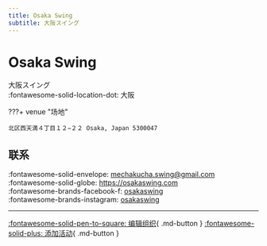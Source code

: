 ```yaml
---
title: Osaka Swing
subtitle: 大阪スイング
---
```


# Osaka Swing

大阪スイング  
:fontawesome-solid-location-dot: 大阪  


???+ venue "场地"

    北区西天満４丁目１２−２２ Osaka, Japan 5300047  

## 联系

:fontawesome-solid-envelope: <mechakucha.swing@gmail.com>  
:fontawesome-solid-globe: <https://osakaswing.com>  
:fontawesome-brands-facebook-f: [osakaswing](https://www.facebook.com/osakaswing)  
:fontawesome-brands-instagram: [osakaswing](http://instagram.com/osakaswing)  

---

[:fontawesome-solid-pen-to-square: 编辑组织](https://github.com/swingdance/orgs/issues/new?assignees=&labels=update+org&projects=&template=03-update_entity.yml&title=Update%20Org%3A%20ja_JP%20%E2%80%A2%20Osaka%20Swing&region=ja_JP&id=osaka-swing&name=Osaka%20Swing){ .md-button } [:fontawesome-solid-plus: 添加活动](https://github.com/swingdance/events/issues/new?assignees=&labels=add+event&projects=&template=02-add_entity.yml&title=Add%20Event%3A%20ja_JP%20%E2%80%A2%20%3CName%3E&region=ja_JP&province=Osaka&city=Osaka&org_id=osaka-swing){ .md-button }

